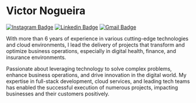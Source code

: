 # Victor Nogueira

[![Instagram Badge](https://img.shields.io/badge/-@caraquecoda-A288E3?style=flat-square&labelColor=A288E3&logo=instagram&logoColor=white&link=https://instagram.com/caraquecoda)]() 
[![Linkedin Badge](https://img.shields.io/badge/-Victor%20Nogueira-A288E3?style=flat-square&logo=Linkedin&logoColor=white&link=https://www.linkedin.com/in/vmnogueira/)](https://www.linkedin.com/in/vmnogueira/) 
[![Gmail Badge](https://img.shields.io/badge/-vmnogueira.ti@gmail.com-A288E3?style=flat-square&logo=Gmail&logoColor=white&link=mailto:vmnogueira.ti@gmail.com)](mailto:vmnogueira.ti@gmail.com)

With more than 6 years of experience in various cutting-edge technologies and cloud environments, I lead the delivery of projects that transform and optimize business operations, especially in digital health, finance, and insurance environments.

Passionate about leveraging technology to solve complex problems, enhance business operations, and drive innovation in the digital world. My expertise in full-stack development, cloud services, and leading tech teams has enabled the successful execution of numerous projects, impacting businesses and their customers positively.

